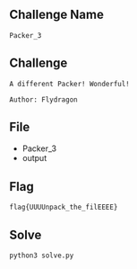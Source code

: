 ## Challenge Name
```
Packer_3
```
## Challenge
```
A different Packer! Wonderful!  

Author: Flydragon
```
## File
- Packer_3
- output

## Flag
```
flag{UUUUnpack_the_filEEEE}
```
## Solve
```
python3 solve.py
```
